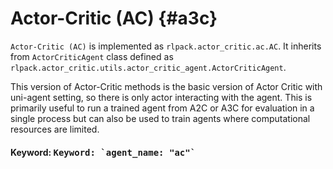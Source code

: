 # Actor-Critic (AC) {#a3c}

`Actor-Critic (AC)` is implemented as `rlpack.actor_critic.ac.AC`. It inherits from
`ActorCriticAgent` class defined as `rlpack.actor_critic.utils.actor_critic_agent.ActorCriticAgent`.

This version of Actor-Critic methods is the basic version of Actor Critic with uni-agent setting, so there is only 
actor interacting with the agent. This is primarily useful to run a trained agent from A2C or A3C for evaluation in 
a single process but can also be used to train agents where computational resources are limited.


<h4> Keyword: <kbd> Keyword: `agent_name: "ac"` </kbd> </h4>
